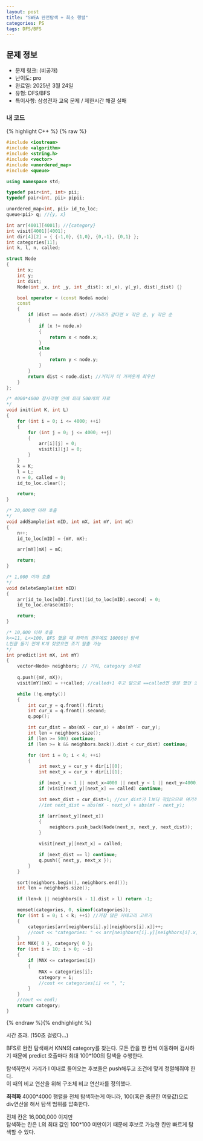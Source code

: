 ```yaml
---
layout: post
title: "SWEA 완전탐색 + 희소 행렬"
categories: PS
tags: DFS/BFS
---
```


## 문제 정보
- 문제 링크: (비공개)
- 난이도: <span style="color:#000000">pro</span>
- 완료일: 2025년 3월 24일
- 유형: DFS/BFS
- 특이사항: 삼성전자 교육 문제 / 제한시간 해결 실패

### 내 코드

{% highlight C++ %} {% raw %}
```C++
#include <iostream>
#include <algorithm>
#include <string.h>
#include <vector>
#include <unordered_map>
#include <queue>

using namespace std;

typedef pair<int, int> pii;
typedef pair<int, pii> pipii;

unordered_map<int, pii> id_to_loc;
queue<pii> q; //{y, x}

int arr[4001][4001]; //{category}
int visit[4001][4001];
int dir[4][2] = { {-1,0}, {1,0}, {0,-1}, {0,1} };
int categories[11];
int k, l, n, called;

struct Node
{
	int x;
	int y;
	int dist;
	Node(int _x, int _y, int _dist): x(_x), y(_y), dist(_dist) {}

	bool operator < (const Node& node)
	const
	{
		if (dist == node.dist) //거리가 같다면 x 작은 순, y 작은 순
		{
			if (x != node.x)
			{
				return x < node.x;
			}
			else
			{
				return y < node.y;
			}
		}
		return dist < node.dist; //거리가 더 가까운게 최우선
	}
};

/* 4000*4000 정사각형 안에 최대 500개의 자료
*/
void init(int K, int L)
{
	for (int i = 0; i <= 4000; ++i)
	{
		for (int j = 0; j <= 4000; ++j)
		{
			arr[i][j] = 0;
			visit[i][j] = 0;
		}
	}
	k = K;
	l = L;
	n = 0, called = 0;
	id_to_loc.clear();

	return;
}

/* 20,000번 이하 호출
*/
void addSample(int mID, int mX, int mY, int mC)
{
	n++;
	id_to_loc[mID] = {mY, mX};

	arr[mY][mX] = mC;

	return;
}

/* 1,000 이하 호출
*/
void deleteSample(int mID)
{
	arr[id_to_loc[mID].first][id_to_loc[mID].second] = 0;
	id_to_loc.erase(mID);

	return;
}

/* 10,000 이하 호출
k<=11, L<=100. BFS 했을 때 최악의 경우에도 10000번 탐색
L만큼 돌기 전에 K개 찾았으면 조기 탈출 가능 
*/
int predict(int mX, int mY)
{
	vector<Node> neighbors; // 거리, category 순서로
	
	q.push({mY, mX});
	visit[mY][mX] = ++called; //called+1 주고 앞으로 ==called면 방문 했던 곳

	while (!q.empty())
	{
		int cur_y = q.front().first;
		int cur_x = q.front().second;
		q.pop();

		int cur_dist = abs(mX - cur_x) + abs(mY - cur_y);
		int len = neighbors.size();
		if (len >= 500) continue;
		if (len >= k && neighbors.back().dist < cur_dist) continue;

		for (int i = 0; i < 4; ++i)
		{
			int next_y = cur_y + dir[i][0];
			int next_x = cur_x + dir[i][1];

			if (next_x < 1 || next_x>4000 || next_y < 1 || next_y>4000) continue;
			if (visit[next_y][next_x] == called) continue;

			int next_dist = cur_dist+1; //cur_dist가 l보다 작았으므로 여기까진 l 범위 안에 들어온다
			//int next_dist = abs(mX - next_x) + abs(mY - next_y);

			if (arr[next_y][next_x])
			{
				neighbors.push_back(Node(next_x, next_y, next_dist));
			}

			visit[next_y][next_x] = called;

			if (next_dist == l) continue;
			q.push({ next_y, next_x });
		}
	}

	sort(neighbors.begin(), neighbors.end());
	int len = neighbors.size();

	if (len<k || neighbors[k - 1].dist > l) return -1;

	memset(categories, 0, sizeof(categories));
	for (int i = 0; i < k; ++i) //가장 많은 카테고리 고르기
	{
		categories[arr[neighbors[i].y][neighbors[i].x]]++;
		//cout << "categories: " << arr[neighbors[i].y][neighbors[i].x] << " ";
	}
	int MAX{ 0 }, category{ 0 };
	for (int i = 10; i > 0; --i)
	{
		if (MAX <= categories[i])
		{
			MAX = categories[i];
			category = i;
			//cout << categories[i] << ", ";
		}
	}
	//cout << endl;
	return category;
}

```
{% endraw %}{% endhighlight %}

시간 초과. (150초 걸렸다…)

BFS로 완전 탐색해서 KNN의 category를 찾는다. 모든 칸을 한 칸씩 이동하며 검사하기 때문에 predict 호출마다 최대 100*100의 탐색을 수행한다.

탐색하면서 거리가 l 이내로 들어오는 후보들은 push해두고 조건에 맞게 정렬해줘야 한다.   
이 때의 비교 연산을 위해 구조체 비교 연산자를 정의했다.  

**최적화** 4000*4000 행렬을 전체 탐색하는게 아니라, 100(혹은 충분한 여윳값)으로 div연산을 해서 탐색 범위를 압축한다.

전체 칸은 16,000,000 이지만   
탐색하는 칸은 L의 최대 값인 100*100 미만이기 때문에 후보로 가능한 칸만 빠르게 탐색할 수 있다.  

